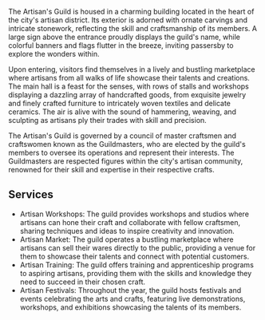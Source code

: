 The Artisan's Guild is housed in a charming building located in the heart of the city's artisan district. Its exterior is adorned with ornate carvings and intricate stonework, reflecting the skill and craftsmanship of its members. A large sign above the entrance proudly displays the guild's name, while colorful banners and flags flutter in the breeze, inviting passersby to explore the wonders within.

Upon entering, visitors find themselves in a lively and bustling marketplace where artisans from all walks of life showcase their talents and creations. The main hall is a feast for the senses, with rows of stalls and workshops displaying a dazzling array of handcrafted goods, from exquisite jewelry and finely crafted furniture to intricately woven textiles and delicate ceramics. The air is alive with the sound of hammering, weaving, and sculpting as artisans ply their trades with skill and precision.

The Artisan's Guild is governed by a council of master craftsmen and craftswomen known as the Guildmasters, who are elected by the guild's members to oversee its operations and represent their interests. The Guildmasters are respected figures within the city's artisan community, renowned for their skill and expertise in their respective crafts.

## Services
- Artisan Workshops: The guild provides workshops and studios where artisans can hone their craft and collaborate with fellow craftsmen, sharing techniques and ideas to inspire creativity and innovation.
- Artisan Market: The guild operates a bustling marketplace where artisans can sell their wares directly to the public, providing a venue for them to showcase their talents and connect with potential customers.
- Artisan Training: The guild offers training and apprenticeship programs to aspiring artisans, providing them with the skills and knowledge they need to succeed in their chosen craft.
- Artisan Festivals: Throughout the year, the guild hosts festivals and events celebrating the arts and crafts, featuring live demonstrations, workshops, and exhibitions showcasing the talents of its members.
